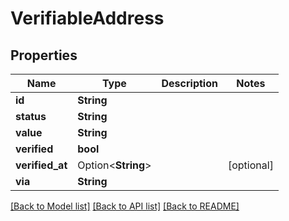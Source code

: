 # VerifiableAddress

## Properties

Name | Type | Description | Notes
------------ | ------------- | ------------- | -------------
**id** | **String** |  | 
**status** | **String** |  | 
**value** | **String** |  | 
**verified** | **bool** |  | 
**verified_at** | Option<**String**> |  | [optional]
**via** | **String** |  | 

[[Back to Model list]](../README.md#documentation-for-models) [[Back to API list]](../README.md#documentation-for-api-endpoints) [[Back to README]](../README.md)


